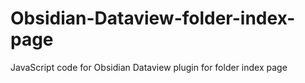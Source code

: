 # Obsidian-Dataview-folder-index-page
JavaScript code for Obsidian Dataview plugin for folder index page
